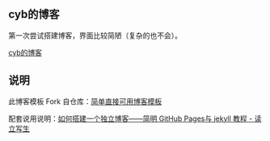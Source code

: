 ## cyb的博客

第一次尝试搭建博客，界面比较简陋（复杂的也不会）。

[cyb的博客](https://lcccyb.github.io)

## 说明

此博客模板 Fork 自仓库：[简单直接可用博客模板](https://github.com/cnfeat/cnfeat.github.io)

配套说用说明：[如何搭建一个独立博客——简明 GitHub Pages与 jekyll 教程 - 读立写生](http://www.cnfeat.com/blog/2014/05/10/how-to-build-a-blog/)
